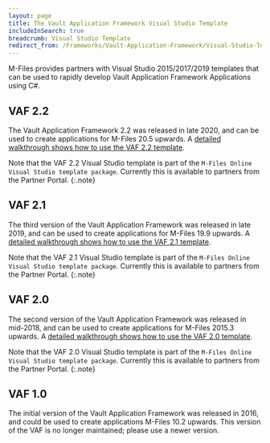```yaml
---
layout: page
title: The Vault Application Framework Visual Studio Template
includeInSearch: true
breadcrumb: Visual Studio Template
redirect_from: /Frameworks/Vault-Application-Framework/Visual-Studio-Template/
---
```


M-Files provides partners with Visual Studio 2015/2017/2019 templates that can be used to rapidly develop Vault Application Framework Applications using C#.

## VAF 2.2

The Vault Application Framework 2.2 was released in late 2020, and can be used to create applications for M-Files 20.5 upwards.  A [detailed walkthrough shows how to use the VAF 2.2 template](VAF2.2).

Note that the VAF 2.2 Visual Studio template is part of the `M-Files Online Visual Studio template package`.  Currently this is available to partners from the Partner Portal.
{:.note}

## VAF 2.1

The third version of the Vault Application Framework was released in late 2019, and can be used to create applications for M-Files 19.9 upwards.  A [detailed walkthrough shows how to use the VAF 2.1 template](VAF2.1).

Note that the VAF 2.1 Visual Studio template is part of the `M-Files Online Visual Studio template package`.  Currently this is available to partners from the Partner Portal.
{:.note}

## VAF 2.0

The second version of the Vault Application Framework was released in mid-2018, and can be used to create applications for M-Files 2015.3 upwards.  A [detailed walkthrough shows how to use the VAF 2.0 template](VAF2.0).

Note that the VAF 2.0 Visual Studio template is part of the `M-Files Online Visual Studio template package`.  Currently this is available to partners from the Partner Portal.
{:.note}

## VAF 1.0

The initial version of the Vault Application Framework was released in 2016, and could be used to create applications M-Files 10.2 upwards.  This version of the VAF is no longer maintained; please use a newer version.